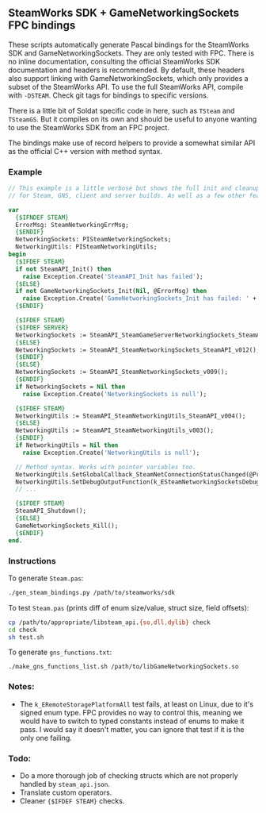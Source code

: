 ## SteamWorks SDK + GameNetworkingSockets FPC bindings

These scripts automatically generate Pascal bindings for the SteamWorks SDK and
GameNetworkingSockets. They are only tested with FPC. There is no inline
documentation, consulting the official SteamWorks SDK documentation and headers
is recommended. By default, these headers also support linking with
GameNetworkingSockets, which only provides a subset of the SteamWorks API. To
use the full SteamWorks API, compile with `-DSTEAM`. Check git tags for
bindings to specific versions.

There is a little bit of Soldat specific code in here, such as `TSteam` and
`TSteamGS`. But it compiles on its own and should be useful to anyone wanting
to use the SteamWorks SDK from an FPC project.

The bindings make use of record helpers to provide a somewhat similar API as
the official C++ version with method syntax.

### Example

```pascal
// This example is a little verbose but shows the full init and cleanup process
// for Steam, GNS, client and server builds. As well as a few other features.

var
  {$IFNDEF STEAM}
  ErrorMsg: SteamNetworkingErrMsg;
  {$ENDIF}
  NetworkingSockets: PISteamNetworkingSockets;
  NetworkingUtils: PISteamNetworkingUtils;
begin
  {$IFDEF STEAM}
  if not SteamAPI_Init() then
    raise Exception.Create('SteamAPI_Init has failed');
  {$ELSE}
  if not GameNetworkingSockets_Init(Nil, @ErrorMsg) then
    raise Exception.Create('GameNetworkingSockets_Init has failed: ' + PChar(ErrorMsg));
  {$ENDIF}

  {$IFDEF STEAM}
  {$IFDEF SERVER}
  NetworkingSockets := SteamAPI_SteamGameServerNetworkingSockets_SteamAPI_v012();
  {$ELSE}
  NetworkingSockets := SteamAPI_SteamNetworkingSockets_SteamAPI_v012();
  {$ENDIF}
  {$ELSE}
  NetworkingSockets := SteamAPI_SteamNetworkingSockets_v009();
  {$ENDIF}
  if NetworkingSockets = Nil then
    raise Exception.Create('NetworkingSockets is null');

  {$IFDEF STEAM}
  NetworkingUtils := SteamAPI_SteamNetworkingUtils_SteamAPI_v004();
  {$ELSE}
  NetworkingUtils := SteamAPI_SteamNetworkingUtils_v003();
  {$ENDIF}
  if NetworkingUtils = Nil then
    raise Exception.Create('NetworkingUtils is null');

  // Method syntax. Works with pointer variables too.
  NetworkingUtils.SetGlobalCallback_SteamNetConnectionStatusChanged(@ProcessEventsCallback);
  NetworkingUtils.SetDebugOutputFunction(k_ESteamNetworkingSocketsDebugOutputType_Msg, DebugNet);
  // ...

  {$IFDEF STEAM}
  SteamAPI_Shutdown();
  {$ELSE}
  GameNetworkingSockets_Kill();
  {$ENDIF}
end.
```

### Instructions

To generate `Steam.pas`:
```sh
./gen_steam_bindings.py /path/to/steamworks/sdk
```

To test `Steam.pas` (prints diff of enum size/value, struct size, field offsets):
```sh
cp /path/to/appropriate/libsteam_api.{so,dll,dylib} check
cd check
sh test.sh
```

To generate `gns_functions.txt`:
```
./make_gns_functions_list.sh /path/to/libGameNetworkingSockets.so
```

### Notes:

* The `k_ERemoteStoragePlatformAll` test fails, at least on Linux, due to it's signed enum type. FPC provides no way to control this, meaning we would have to switch to typed constants instead of enums to make it pass. I would say it doesn't matter, you can ignore that test if it is the only one failing.

### Todo:

* Do a more thorough job of checking structs which are not properly handled by `steam_api.json`.
* Translate custom operators.
* Cleaner `{$IFDEF STEAM}` checks.
